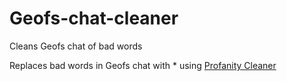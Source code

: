# Geofs-chat-cleaner
Cleans Geofs chat of bad words

Replaces bad words in Geofs chat with * using <a href="https://github.com/devXprite/profanity-cleaner">Profanity Cleaner</a>
